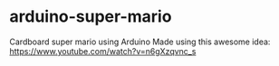 # arduino-super-mario
Cardboard super mario using Arduino
Made using this awesome idea: https://www.youtube.com/watch?v=n6gXzqvnc_s
